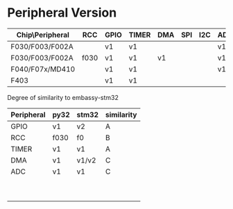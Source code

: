 # Peripheral Version

| Chip\Peripheral | RCC  | GPIO | TIMER | DMA | SPI | I2C | ADC |     |     |
| --------------- | ---- | ---- | ----- | --- | --- | --- | --- | --- | --- |
| F030/F003/F002A |      | v1   | v1    |     |     |     | v1  |     |     |
| F030/F003/F002A | f030 | v1   | v1    | v1  |     |     | v1  |     |     |
| F040/F07x/MD410 |      | v1   | v1    |     |     |     | v1  |     |     |
| F403            |      | v1   | v1    |     |     |     |     |     |     |

Degree of similarity to embassy-stm32

| Peripheral | py32 | stm32 | similarity |
| ---------- | ---- | ----- | ---------- |
| GPIO       | v1   | v2    | A          |
| RCC        | f030 | f0    | B          |
| TIMER      | v1   | v1    | A          |
| DMA        | v1   | v1/v2 | C          |
| ADC        | v1   | v1    | C          |
|            |      |       |            |
|            |      |       |            |
|            |      |       |            |
|            |      |       |            |
|            |      |       |            |
|            |      |       |            |
|            |      |       |            |
|            |      |       |            |
|            |      |       |            |
